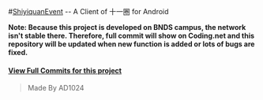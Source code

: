 #[ShiyiquanEvent](http://c.hcc.io/f/shiyiquan-release/) -- A Client of 十一圈 for Android

**Note: Because this project is developed on BNDS campus, the network isn't stable there. Therefore, full commit will show on Coding.net and this repository will be updated when new function is added or lots of bugs are fixed.**

#### [View Full Commits for this project](https://coding.net/u/AD1024/p/ShiyiquanEvent/git/commits/master/)

>Made By AD1024
